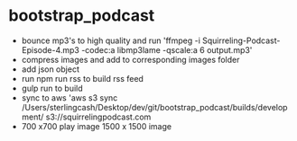 # bootstrap_podcast
- bounce mp3's to high quality and run 'ffmpeg -i Squirreling-Podcast-Episode-4.mp3  -codec:a libmp3lame -qscale:a 6 output.mp3'
- compress images and add to corresponding images folder
- add json object
- run npm run rss to build rss feed
- gulp run to build
- sync to aws 'aws s3 sync /Users/sterlingcash/Desktop/dev/git/bootstrap_podcast/builds/development/ s3://squirrelingpodcast.com
- 700 x700 play image 1500 x 1500 image
